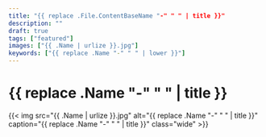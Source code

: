 ```yaml
---
title: "{{ replace .File.ContentBaseName "-" " " | title }}"
description: ""
draft: true
tags: ["featured"]
images: ["{{ .Name | urlize }}.jpg"]
keywords: ["{{ replace .Name "-" " " | lower }}"]
---
```


# {{ replace .Name "-" " " | title }}

{{< img src="{{ .Name | urlize }}.jpg" alt="{{ replace .Name "-" " " | title }}" caption="{{ replace .Name "-" " " | title }}" class="wide" >}}
